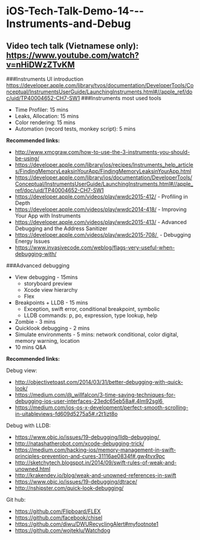 # iOS-Tech-Talk-Demo-14---Instruments-and-Debug

## Video tech talk (Vietnamese only): https://www.youtube.com/watch?v=nHiDWzZTvKM

###Instruments UI introduction
https://developer.apple.com/library/tvos/documentation/DeveloperTools/Conceptual/InstrumentsUserGuide/LaunchingInstruments.html#//apple_ref/doc/uid/TP40004652-CH7-SW1
###Instruments most used tools
* Time Profiler: 15 mins
* Leaks, Allocation: 15 mins
* Color rendering: 15 mins
* Automation (record tests, monkey script): 5 mins

**Recommended links:**
* http://www.xmcgraw.com/how-to-use-the-3-instruments-you-should-be-using/
* https://developer.apple.com/library/ios/recipes/Instruments_help_articles/FindingMemoryLeaksinYourApp/FindingMemoryLeaksinYourApp.html
* https://developer.apple.com/library/ios/documentation/DeveloperTools/Conceptual/InstrumentsUserGuide/LaunchingInstruments.html#//apple_ref/doc/uid/TP40004652-CH7-SW1
* https://developer.apple.com/videos/play/wwdc2015-412/ - Profiling in Depth
* https://developer.apple.com/videos/play/wwdc2014-418/ - Improving Your App with Instruments
* https://developer.apple.com/videos/play/wwdc2015-413/ - Advanced Debugging and the Address Sanitizer
* https://developer.apple.com/videos/play/wwdc2015-708/  - Debugging Energy Issues
* https://www.invasivecode.com/weblog/flags-very-useful-when-debugging-with/

###Advanced debugging
* View debugging - 15mins
    * storyboard preview
    * Xcode view hierarchy
    * Flex
* Breakpoints + LLDB - 15 mins
    * Exception, swift error, conditional breakpoint, symbolic
    * LLDB commands: p, po, expression, type lookup, help
* Zombie - 3 mins
* Quicklook debugging - 2 mins
* Simulate environments - 5 mins: network conditional, color digital, memory warning, location
* 10 mins Q&A

**Recommended links:**

Debug view:
* http://objectivetoast.com/2014/03/31/better-debugging-with-quick-look/
* https://medium.com/@_willfalcon/3-time-saving-techniques-for-debugging-ios-user-interfaces-23edc65eb58a#.4lm92sgl6 
* https://medium.com/ios-os-x-development/perfect-smooth-scrolling-in-uitableviews-fd609d5275a5#.r2t1izt8o

Debug with LLDB:
* https://www.objc.io/issues/19-debugging/lldb-debugging/ 
* http://natashatherobot.com/xcode-debugging-trick/
* https://medium.com/hacking-ios/memory-management-in-swift-principles-prevention-and-cures-31116ae0834f#.gw4tvx9pc
* http://sketchytech.blogspot.in/2014/09/swift-rules-of-weak-and-unowned.html
* http://krakendev.io/blog/weak-and-unowned-references-in-swift
* https://www.objc.io/issues/19-debugging/dtrace/
* http://nshipster.com/quick-look-debugging/

Git hub:
* https://github.com/Flipboard/FLEX
* https://github.com/facebook/chisel
* https://github.com/diwu/DWURecyclingAlert#myfootnote1
* https://github.com/wojteklu/Watchdog
